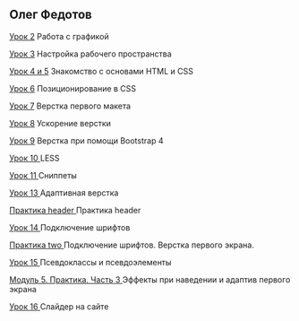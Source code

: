 ## Олег Федотов

[Урок 2](https://github.com/creatads/lesson-2 "https://github.com/creatads/lesson-2") Работа с графикой

[Урок 3](https://github.com/creatads/lesson-3 "https://github.com/creatads/lesson-3") Настройка рабочего пространства

[Урок 4 и 5](https://github.com/creatads/lesson-4 "https://github.com/creatads/lesson-4") Знакомство с основами HTML и CSS  

[Урок 6](https://github.com/creatads/lesson-6 "https://github.com/creatads/lesson-6") Позиционирование в CSS 

[Урок 7](https://github.com/creatads/lesson-7 "https://github.com/creatads/lesson-7") Верстка первого макета

[Урок 8](https://github.com/creatads/lesson-8 "https://github.com/creatads/lesson-8") Ускорение верстки

[Урок 9](https://github.com/creatads/lesson-9 "https://github.com/creatads/lesson-9") Верстка при помощи Bootstrap 4

[Урок 10 ](https://github.com/creatads/lesson-10 "https://github.com/creatads/lesson-10") LESS

[Урок 11 ](https://github.com/creatads/lesson-11 "https://github.com/creatads/lesson-11") Сниппеты 

[Урок 13 ](https://github.com/creatads/lesson-13 "https://github.com/creatads/lesson-13") Адаптивная верстка 

[Практика header ](https://github.com/creatads/praktika-header "https://github.com/creatads/praktika-header") Практика header 

[Урок 14 ](https://github.com/creatads/lesson-14 "https://github.com/creatads/lesson-14") Подключение шрифтов

[Практика two ](https://github.com/creatads/praktika-two "https://github.com/creatads/praktika-two") Подключение шрифтов. Верстка первого экрана.

[Урок 15 ](https://github.com/creatads/lesson-15 "https://github.com/creatads/lesson-15") Псевдоклассы и псевдоэлементы

[Модуль 5. Практика. Часть 3 ](https://github.com/creatads/praktika-3 "https://github.com/creatads/praktika-3") Эффекты при наведении и адаптив первого экрана

[Урок 16 ](https://github.com/creatads/lesson-16 "https://github.com/creatads/lesson-16") Слайдер на сайте 
